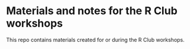 # Materials and notes for the R Club workshops

This repo contains materials created for or during the R Club workshops.